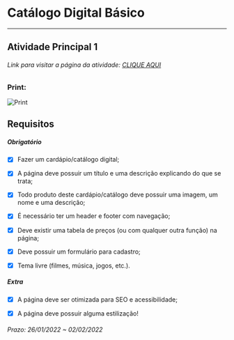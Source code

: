 # Catálogo Digital Básico

---

## Atividade Principal 1  

###### Link para visitar a página da atividade: [CLIQUE AQUI](https://giunossauro.github.io/iFood_Lets-Code_Sala-842/1_Front-End-Estatico/Projetos/1_Catalogo-Digital-Basico/index.html)

### Print:

![Print](https://github.com/Giunossauro/iFood_Lets-Code_Sala-842/blob/master/1_Front-End-Estatico/Projetos/1_Catalogo-Digital-Basico/img/1p1.gif)

## Requisitos

##### Obrigatório  

- [x] Fazer um cardápio/catálogo digital;  

- [x] A página deve possuir um título e uma descrição explicando do que se trata;  

- [x] Todo produto deste cardápio/catálogo deve possuir uma imagem, um nome e uma descrição;  

- [x] É necessário ter um header e footer com navegação;  

- [x] Deve existir uma tabela de preços (ou com qualquer outra função) na página;  

- [x] Deve possuir um formulário para cadastro;  

- [x] Tema livre (filmes, música, jogos, etc.).  

##### Extra  

- [x] A página deve ser otimizada para SEO e acessibilidade;  

- [x] A página deve possuir alguma estilização!  

###### Prazo: 26/01/2022 ~ 02/02/2022  
